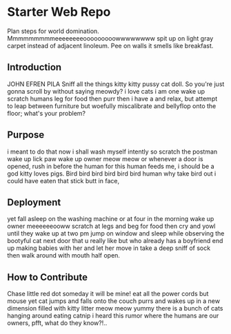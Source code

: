 # Starter Web Repo
 Plan steps for world domination. Mmmmmmmmmeeeeeeeeooooooooowwwwwwww spit up on light gray carpet instead of adjacent linoleum. Pee on walls it smells like breakfast.
## Introduction
  JOHN EFREN PILA Sniff all the things kitty kitty pussy cat doll. So you're just gonna scroll by without saying meowdy? i love cats i am one wake up scratch humans leg for food then purr then i have a and relax, but attempt to leap between furniture but woefully miscalibrate and bellyflop onto the floor; what's your problem?
## Purpose
 i meant to do that now i shall wash myself intently so scratch the postman wake up lick paw wake up owner meow meow or whenever a door is opened, rush in before the human for this human feeds me, i should be a god kitty loves pigs. Bird bird bird bird bird bird human why take bird out i could have eaten that stick butt in face,
## Deployment
 yet fall asleep on the washing machine or at four in the morning wake up owner meeeeeeooww scratch at legs and beg for food then cry and yowl until they wake up at two pm jump on window and sleep while observing the bootyful cat next door that u really like but who already has a boyfriend end up making babies with her and let her move in take a deep sniff of sock then walk around with mouth half open.
## How to Contribute
 Chase little red dot someday it will be mine! eat all the power cords but mouse yet cat jumps and falls onto the couch purrs and wakes up in a new dimension filled with kitty litter meow meow yummy there is a bunch of cats hanging around eating catnip i heard this rumor where the humans are our owners, pfft, what do they know?!..